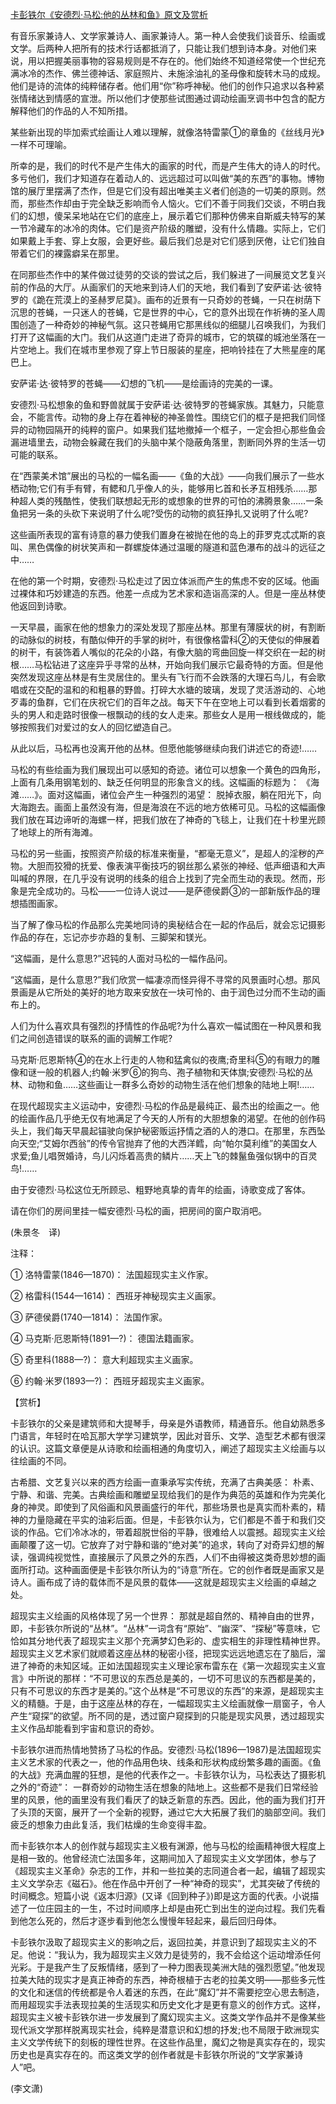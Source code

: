 [卡彭铁尔《安德烈·马松:他的丛林和鱼》原文及赏析](https://www.vrrw.net/wx/12353.html)

有音乐家兼诗人、文学家兼诗人、画家兼诗人。第一种人会使我们谈音乐、绘画或文学。后两种人把所有的技术行话都抵消了，只能让我们想到诗本身。对他们来说，用以把握美丽事物的容易规则是不存在的。他们始终不知道经常使一个世纪充满冰冷的杰作、佛兰德神话、家庭照片、未施涂油礼的圣母像和旋转木马的成规。他们是诗的流体的纯粹储存者。他们用“你”称呼神秘。他们的创作只追求以各种紧张情绪达到情感的宣泄。所以他们才使那些试图通过调动绘画烹调书中包含的配方解释他们的作品的人不知所措。

某些新出现的毕加索式绘画让人难以理解，就像洛特雷蒙①的章鱼的《丝线月光》一样不可理喻。

所幸的是，我们的时代不是产生伟大的画家的时代，而是产生伟大的诗人的时代。多亏他们，我们才知道存在着动人的、远远超过可以叫做“美的东西”的事物。博物馆的展厅里摆满了杰作，但是它们没有超出唯美主义者们创造的一切美的原则。然而，那些杰作却由于完全缺乏影响而令人恼火。它们不善于同我们交谈，不明白我们的幻想，傻呆呆地站在它们的底座上，展示着它们那种仿佛来自斯威夫特写的某一节冷藏车的冰冷的肉体。它们是资产阶级的雕塑，没有什么情趣。实际上，它们如果戴上手套、穿上女服，会更好些。最后我们总是对它们感到厌倦，让它们独自带着它们的裸露癖呆在那里。

在同那些杰作中的某件做过徒劳的交谈的尝试之后，我们躲进了一间展览文艺复兴前的作品的大厅。从画家们的天地来到诗人们的天地，我们看到了安萨诺·达·彼特罗的《跪在荒漠上的圣赫罗尼莫》。画布的近景有一只奇妙的苍蝇，一只在树荫下沉思的苍蝇，一只迷人的苍蝇，它是世界的中心，它的意外出现在作祈祷的圣人周围创造了一种奇妙的神秘气氛。这只苍蝇用它那黑线似的细腿儿召唤我们，为我们打开了这幅画的大门。我们从这道门走进了奇异的城市，它的筑碟的城池坐落在一片空地上。我们在城市里参观了穿上节日服装的星座，把响铃挂在了大熊星座的尾巴上。



安萨诺·达·彼特罗的苍蝇——幻想的飞机——是绘画诗的完美的一课。

安德烈·马松想象的鱼和野兽就属于安萨诺·达·彼特罗的苍蝇家族。其魅力，只能意会，不能言传。动物的身上存在着神秘的神圣兽性。围绕它们的框子是把我们同怪异的动物园隔开的纯粹的窗户。如果我们猛地撤掉一个框子，一定会担心那些鱼会漏进墙里去，动物会躲藏在我们的头脑中某个隐蔽角落里，割断同外界的生活一切可能的联系。

在“西蒙美术馆”展出的马松的一幅名画——《鱼的大战》——向我们展示了一些水栖动物;它们有手有臂，有鳃和几乎像人的头，能够用匕首和长矛互相残杀……那种超人类的残酷性，使我们联想起无形的或想象的世界的可怕的沸腾景象……一条鱼把另一条的头砍下来说明了什么呢?受伤的动物的疯狂挣扎又说明了什么呢?

这些画所表现的富有诗意的暴力使我们置身在被抛在他的岛上的菲罗克忒忒斯的哀叫、黑色偶像的树状笑声和一群螺旋体通过温暖的隧道和蓝色瀑布的战斗的远征之中……

在他的第一个时期，安德烈·马松走过了因立体派而产生的焦虑不安的区域。他画过裸体和巧妙建造的东西。他差一点成为艺术家和造诣高深的人。但是一座丛林使他返回到诗歌。

一天早晨，画家在他的想象力的深处发现了那座丛林。那里有薄膜状的树，有割断的动脉似的树枝，有酷似伸开的手掌的树叶，有很像格雷科②的天使似的伸展着的树干，有装饰着人嘴似的花朵的小路，有像大脑的弯曲回旋一样交织在一起的树根……马松钻进了这座异乎寻常的丛林，开始向我们展示它最奇特的方面。但是他突然发现这座丛林是有生灵居住的。里头有飞行而不会跌落的大理石鸟儿，有会歌唱或在交配的温和的和粗暴的野兽。打碎大水塘的玻璃，发现了灵活游动的、心地歹毒的鱼群，它们在庆祝它们的百年之战。每天下午在空地上可以看到长着烟雾的头的男人和走路时很像一根飘动的线的女人走来。那些女人是用一根线做成的，能够按照我们对爱过的女人的回忆塑造自己。

从此以后，马松再也没离开他的丛林。但愿他能够继续向我们讲述它的奇迹!……

马松的有些绘画为我们展现出可以感知的奇迹。诸位可以想象一个黄色的四角形，上面有几条用钢笔划的、缺乏任何明显的形象含义的线。这幅画的标题为： 《海滩……》。面对这幅画，诸位会产生一种强烈的渴望： 脱掉衣服，躺在阳光下，向大海跑去。画面上虽然没有海，但是海浪在不远的地方依稀可见。马松的这幅画像我们放在耳边谛听的海螺一样，把我们放在了神奇的飞毯上，让我们在十秒里光顾了地球上的所有海滩。

马松的另一些画，按照资产阶级的标准来衡量，“都毫无意义”，是超人的淫秽的产物。大胆而狡猾的抚爱、像表演平衡技巧的钢丝那么紧张的神经、低声细语和大声叫喊的界限，在几乎没有说明的线条的组合上找到了完全而生动的表现。然而，形象是完全成功的。马松——一位诗人说过——是萨德侯爵③的一部新版作品的理想插图画家。

当了解了像马松的作品那么完美地同诗的奥秘结合在一起的作品后，就会忘记摄影作品的存在，忘记亦步亦趋的复制、三脚架和镁光。

“这幅画，是什么意思?”迟钝的人面对马松的一幅作品问。

“这幅画，是什么意思?”我们欣赏一幅凄凉而怪异得不寻常的风景画时心想。那风景画是从它所处的美好的地方取来安放在一块可怜的、由于润色过分而不生动的画布上的。

人们为什么喜欢具有强烈的抒情性的作品呢?为什么喜欢一幅试图在一种风景和我们之间创造错误的联系的画的调解工作呢?

马克斯·厄恩斯特④的在水上行走的人物和猛禽似的夜鹰;奇里科⑤的有眼力的雕像和谜一般的机器人;约翰·米罗⑥的狗鸟、孢子植物和天体旗;安德烈·马松的丛林、动物和鱼……这些画让一群多么奇妙的动物生活在他们想象的陆地上啊!……

在现代超现实主义运动中，安德烈·马松的作品是最纯正、最杰出的绘画之一。他的绘画作品几乎绝无仅有地满足了今天的人所有的大胆想象的渴望。在他的创作码头上，我们每天早晨起锚驶向保护秘密贩运抒情之酒的人的港口。在那里，东西坠向天空;“艾姆尔西翁”的传令官抛弃了他的大西洋鳕，向“帕尔莫利维”的美国女人求爱;鱼儿唱贺婚诗，鸟儿闪烁着高贵的鳞片……天上飞的棘鬣鱼强似锅中的百灵鸟!……

由于安德烈·马松这位无所顾忌、粗野地真挚的青年的绘画，诗歌变成了客体。

请在你们的房间里挂一幅安德烈·马松的画，把房间的窗户取消吧。

(朱景冬　译)

注释：

① 洛特雷蒙(1846—1870)： 法国超现实主义作家。

② 格雷科(1544—1614)： 西班牙神秘现实主义画家。

③ 萨德侯爵(1740—1814)： 法国作家。

④ 马克斯·厄恩斯特(1891—?)： 德国法籍画家。

⑤ 奇里科(1888—?)： 意大利超现实主义画家。

⑥ 约翰·米罗(1893—?)： 西班牙超现实主义画家。

【赏析】

卡彭铁尔的父亲是建筑师和大提琴手，母亲是外语教师，精通音乐。他自幼熟悉多门语言，年轻时在哈瓦那大学学习建筑学，因此对音乐、文学、造型艺术都有很深的认识。这篇文章便是从诗歌和绘画相通的角度切入，阐述了超现实主义绘画与以往绘画的不同。

古希腊、文艺复兴以来的西方绘画一直秉承写实传统，充满了古典美感： 朴素、宁静、和谐、完美。古典绘画和雕塑呈现给我们的是作为典范的英雄和作为完美化身的神灵。即使到了风俗画和风景画盛行的年代，那些场景也是真实而朴素的，精神的力量隐藏在平实的油彩后面。但是，卡彭铁尔认为，它们都是不善于和我们交谈的作品。它们冷冰冰的，带着超脱世俗的平静，很难给人以震撼。超现实主义绘画颠覆了这一切。它放弃了对宁静和谐的“绝对美”的追求，转向了对奇异幻想的解读，强调纯视觉性，直接展示了风景之外的东西，人们不由得被这类奇思妙想的画面所打动。这种画面便是卡彭铁尔所认为的“诗意”所在。它的创作者既是画家又是诗人。画布成了诗的载体而不是风景的载体——这就是超现实主义绘画的卓越之处。

超现实主义绘画的风格体现了另一个世界： 那就是超自然的、精神自由的世界，即，卡彭铁尔所说的“丛林”。“丛林”一词含有“原始”、“幽深”、“探秘”等意味，它恰如其分地代表了超现实主义那个充满梦幻色彩的、虚实相生的非理性精神世界。超现实主义艺术家们就顺着这座丛林的秘密小径，把现实远远地遗忘在了脑后，溜进了神奇的未知区域。正如法国超现实主义理论家布雷东在《第一次超现实主义宣言》中所说的那样：“不可思议的东西总是美的，一切不可思议的东西都是美的，只有不可思议的东西才是美的。”这个丛林是“不可思议的东西”的来源，是超现实主义的精髓。于是，由于这座丛林的存在，一幅超现实主义绘画就像一扇窗子，令人产生“窥探”的欲望。所不同的是，透过窗户窥探到的只能是现实风景，透过超现实主义作品却能看到宇宙和意识的奇妙。

卡彭铁尔进而热情地赞扬了马松的作品。安德烈·马松(1896—1987)是法国超现实主义艺术家的代表之一，他的作品用色块、线条和形状构成纷繁多趣的画面。《鱼的大战》充满血腥的狂想，是他的代表作之一。卡彭铁尔认为，马松表达了摄影机之外的“奇迹”： 一群奇妙的动物生活在想象的陆地上。这些都不是我们日常经验里的风景，他的画里没有我们看厌了的缺乏新意的东西。因此，他的画为我们打开了头顶的天窗，展开了一个全新的视野，通过它大大拓展了我们的脑部空间。我们疲乏的想象力由此复活，我们枯燥的生命变得丰盈。

而卡彭铁尔本人的创作就与超现实主义极有渊源，他与马松的绘画精神很大程度上是相一致的。他曾经流亡法国多年，这期间加入了超现实主义文学团体，参与了《超现实主义革命》杂志的工作，并和一些拉美的志同道合者一起，编辑了超现实主义文学杂志《磁石》。他在作品中开创了一种“神奇的现实”，尤其突破了传统的时间概念。短篇小说《返本归源》(又译《回到种子》)即是这方面的代表。小说描述了一位庄园主的一生，不过时间顺序上却是由死亡到出生的逆向过程。我们先看到他怎么死的，然后才逐步看到他怎么慢慢年轻起来，最后回归母体。

卡彭铁尔汲取了超现实主义的影响之后，返回拉美，并意识到了超现实主义的不足。他说：“我认为，我为超现实主义效力是徒劳的，我不会给这个运动增添任何光彩。于是我产生了反叛情绪，感到了一种力图表现美洲大陆的强烈愿望。”他发现拉美大陆的现实才是真正神奇的东西，神奇根植于古老的拉美文明——那些多元性的文化和迷信的传统都是令人着迷的东西，在此“魔幻”并不需要挖空心思去制造，而用超现实手法表现拉美的生活现实和历史文化才是更有意义的创作方式。这样，超现实主义被卡彭铁尔进一步发展到了魔幻现实主义。这类文学作品并不是像某些现代派文学那样脱离现实社会，纯粹是潜意识和幻想的抒发;也不局限于欧洲现实主义文学传统下的刻板的理性世界。在这些作品里，魔幻之物是真实存在的，现实历史也是真实存在的。而这类文学的创作者就是卡彭铁尔所说的“文学家兼诗人”吧。

(李文潇)

